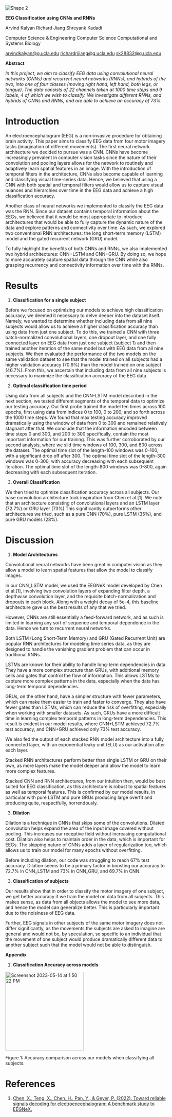 ![Shape 2](RackMultipart20230514-1-h9mpfu_html_ee9ce3501fc9fc75.gif)

**EEG Classification using CNNs and RNNs**

Arvind Kalyan Richard Jiang Shreyank Kadadi

Computer Science & Engineering Computer Science Computational and Systems Biology

arvindkalyan@g.ucla.edu richardrjjiang@g.ucla.edu sk28832@g.ucla.edu

**Abstract**

_In this project, we aim to classify EEG data using convolutional neural networks (CNNs) and recurrent neural networks (RNNs), and hybrids of the two, into one of four classes (moving right hand, left hand, both legs, or tongue). The data consists of 22 channels taken at 1000 time steps and 9 labels, 4 of which we wish to classify. We investigate different RNNs, and hybrids of CNNs and RNNs, and are able to achieve an accuracy of 73%._

# **Introduction**

An electroencephalogram (EEG) is a non-invasive procedure for obtaining brain activity. This paper aims to classify EEG data from four motor imagery tasks (imagination of different movements). The first neural network architecture we decided to pursue was a CNN. CNNs have become increasingly prevalent in computer vision tasks since the nature of their convolution and pooling layers allows for the network to routinely and adaptively learn spatial features in an image. With the introduction of temporal filters in the architecture, CNNs also become capable of learning and classifying visual time-series data. Hence, we believed that using a CNN with both spatial and temporal filters would allow us to capture visual nuances and hierarchies over time in the EEG data and achieve a high classification accuracy.

Another class of neural networks we implemented to classify the EEG data was the RNN. Since our dataset contains temporal information about the EEGs, we believed that it would be most appropriate to introduce architectures that would be able to fully capture the dynamic nature of the data and explore patterns and connectivity over time. As such, we explored two conventional RNN architectures: the long short-term memory (LSTM) model and the gated recurrent network (GRU) model.

To fully highlight the benefits of both CNNs and RNNs, we also implemented two hybrid architectures: CNN+LSTM and CNN+GRU. By doing so, we hope to more accurately capture spatial data through the CNN while also grasping recurrency and connectivity information over time with the RNNs.

# **Results**

  1. **Classification for a single subject**

Before we focused on optimizing our models to achieve high classification accuracy, we deemed it necessary to delve deeper into the dataset itself. Namely, we wanted to determine whether including data from all nine subjects would allow us to achieve a higher classification accuracy than using data from just one subject. To do this, we trained a CNN with three batch-normalized convolutional layers, one dropout layer, and one fully connected layer on EEG data from just one subject (subject 1) and then trained another iteration of the same model but with EEG data from all nine subjects. We then evaluated the performance of the two models on the same validation dataset to see that the model trained on all subjects had a higher validation accuracy (70.9%) than the model trained on one subject (46.7%). From this, we ascertain that including data from all nine subjects is necessary to maximize the classification accuracy of the EEG data.

  2. **Optimal classification time period**

Using data from all subjects and the CNN-LSTM model described in the next section, we tested different segments of the temporal data to optimize our testing accuracy. Our first probe trained the model ten times across 100 epochs, first using data from indices 0 to 100, 0 to 200, and so forth across the 1000 time steps. We found that max testing accuracy improved dramatically using the window of data from 0 to 300 and remained relatively stagnant after that. We conclude that the information encoded between time steps 0 and 300, and 200 to 300 specifically, contain the most important information for our training. This was further corroborated by our second analysis, where we slid time windows of 100, 300, and 800 across the dataset. The optimal time slot of the length-100 windows was 0-100, with a significant drop off after 300. The optimal time slot of the length-300 windows was 0-300, with accuracy decreasing with each subsequent iteration. The optimal time slot of the length-800 windows was 0-800, again decreasing with each subsequent iteration.

  3. **Overall Classification**

We then tried to optimize classification accuracy across all subjects. Our base convolution architecture took inspiration from Chen et al.[1]. We note that an architecture consisting of convolutional layers and an LSTM layer (72.7%) or GRU layer (73%) This significantly outperforms other architectures we tried, such as a pure CNN (70%), pure LSTM (35%), and pure GRU models (28%).

# **Discussion**

  1. **Model Architectures**

Convolutional neural networks have been great in computer vision as they allow a model to learn spatial features that allow the model to classify images.

In our CNN\_LSTM model, we used the EEGNeX model developed by Chen et al.[1], involving two convolution layers of expanding filter depth, a depthwise convolution layer, and the requisite batch-normalization and dropouts in each block. Along with a weight decay of 5e-4, this baseline architecture gave us the best results of any that we tried.

However, CNNs are still essentially a feed-forward network, and as such is limited in learning any sort of sequence and temporal dependence in the data. Hence we turn to recurrent neural networks.

Both LSTM (Long Short-Term Memory) and GRU (Gated Recurrent Unit) are popular RNN architectures for modeling time series data, as they are designed to handle the vanishing gradient problem that can occur in traditional RNNs.

LSTMs are known for their ability to handle long-term dependencies in data. They have a more complex structure than GRUs, with additional memory cells and gates that control the flow of information. This allows LSTMs to capture more complex patterns in the data, especially when the data has long-term temporal dependencies.

GRUs, on the other hand, have a simpler structure with fewer parameters, which can make them easier to train and faster to converge. They also have fewer gates than LSTMs, which can reduce the risk of overfitting, especially when working with smaller datasets. As such, GRUs have a more difficult time in learning complex temporal patterns in long-term dependencies. This result is evident in our model results, where CNN+LSTM achieved 72.7% test accuracy, and CNN+GRU achieved only 73% test accuracy.

We also fed the output of each stacked RNN model architecture into a fully connected layer, with an exponential leaky unit (ELU) as our activation after each layer.

Stacked RNN architectures perform better than single LSTM or GRU on their own, as more layers make the model deeper and allow the model to learn more complex features.

Stacked CNN and RNN architectures, from our intuition then, would be best suited for EEG classification, as this architecture is robust to spatial features as well as temporal features. This is confirmed by our model results, in particular with pure LSTM and pure GRUs producing large overfit and producing quite, respectfully, horrendously.

  3. **Dilation**

Dilation is a technique in CNNs that skips some of the convolutions. Dilated convolution helps expand the area of the input image covered without pooling. This increases our receptive field without increasing computational cost. Dilation also helps to maintain order in the data, which is important for EEGs. The skipping nature of CNNs adds a layer of regularization too, which allows us to train our model for many epochs without overfitting.

Before including dilation, our code was struggling to reach 67% test accuracy. Dilation seems to be a primary factor in boosting our accuracy to 72.7% in CNN\_LSTM and 73% in CNN\_GRU, and 69.7% in CNN.

  3. **Classification of subjects**

Our results show that in order to classify the motor imagery of one subject, we get better accuracy if we train the model on data from all subjects. This makes sense, as data from all objects allows the model to see more data, and hence the model can generalize better. This is particularly important due to the noisiness of EEG data.

Further, EEG signals in other subjects of the same motor imagery does not differ significantly, as the movements the subjects are asked to imagine are general and would not be, by speculation, so specific to an individual that the movement of one subject would produce dramatically different data to another subject such that the model would not be able to distinguish.

**Appendix**
  1. **Classification Accuracy across models**
<img width="244" alt="Screenshot 2023-05-14 at 1 50 22 PM" src="https://github.com/sk28832/EEG-Classification-Model/assets/33585911/dc87c4db-15df-47d6-b883-7105f6630540">

Figure 1: Accuracy comparison across our models when classifying all subjects.

# **References**

1. [Chen, X., Teng, X., Chen, H., Pan, Y., & Geyer, P. (2022). Toward reliable signals decoding for electroencephalogram: A benchmark study to EEGNeX.](https://arxiv.org/abs/2207.12369)
